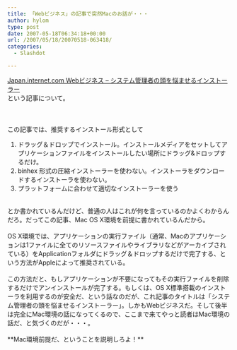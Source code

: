 ```yaml
---
title: 「Webビジネス」の記事で突然Macのお話が・・・
author: hylom
type: post
date: 2007-05-18T06:34:18+00:00
url: /2007/05/18/20070518-063418/
categories:
  - Slashdot

---
```

 [Japan.internet.com Webビジネス &#8211; システム管理者の頭を悩ませるインストーラー][1]   
という記事について。</br>  
</br>   
この記事では、推奨するインストール形式として</br> 

  1. ドラッグ＆ドロップでインストール。インストールメディアをセットしてアプリケーションファイルをインストールしたい場所にドラッグ&ドロップするだけ。 
  2. binhex 形式の圧縮インストーラーを使わない。インストーラをダウンロードするインストーラを使わない。 
  3. プラットフォームに合わせて適切なインストーラーを使う 

</br>   
とか書かれているんだけど、普通の人はこれが何を言っているのかよくわからんだろ。だってこの記事、Mac OS X環境を前提に書かれているんだから。</br>  
</br>   
OS X環境では、アプリケーションの実行ファイル（通常、Macのアプリケーションは1ファイルに全てのリソースファイルやライブラリなどがアーカイブされている）をApplicationフォルダにドラッグ＆ドロップするだけで完了する、という方法がAppleによって推奨されている。</br>  
</br>   
この方法だと、もしアプリケーションが不要になってもその実行ファイルを削除するだけでアンインストールが完了する。もしくは、OS X標準搭載のインストーラを利用するのが安全だ、という話なのだが、これ記事のタイトルは「システム管理者の頭を悩ませるインストーラー」。しかもWebビジネスだ。そして後半は完全にMac環境の話になってくるので、ここまで来てやっと読者はMac環境の話だ、と気づくのだが・・・。</br>  
</br>   
  **Mac環境前提だ、ということを説明しろよ！** </br>  
</br>  
</br>

 [1]: http://japan.internet.com/busnews/20070518/6.html?rss